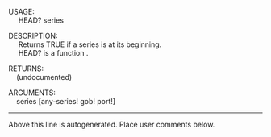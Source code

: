 USAGE:  
&nbsp;&nbsp;&nbsp;&nbsp;&nbsp;HEAD?&nbsp;series&nbsp;  
  
DESCRIPTION:  
&nbsp;&nbsp;&nbsp;&nbsp;&nbsp;Returns&nbsp;TRUE&nbsp;if&nbsp;a&nbsp;series&nbsp;is&nbsp;at&nbsp;its&nbsp;beginning.  
&nbsp;&nbsp;&nbsp;&nbsp;&nbsp;HEAD?&nbsp;is&nbsp;a&nbsp;function&nbsp;.  
  
RETURNS:  
&nbsp;&nbsp;&nbsp;&nbsp;(undocumented)  
  
ARGUMENTS:  
&nbsp;&nbsp;&nbsp;&nbsp;series&nbsp;[any-series!&nbsp;gob!&nbsp;port!]  
___
Above this line is autogenerated. Place user comments below.